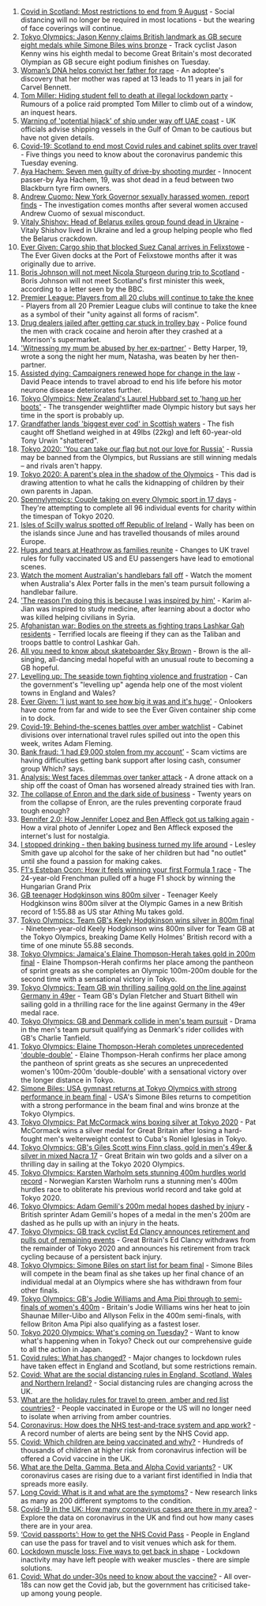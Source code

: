 1. [Covid in Scotland: Most restrictions to end from 9 August](https://www.bbc.co.uk/news/uk-scotland-58057380) - Social distancing will no longer be required in most locations - but the wearing of face coverings will continue.
2. [Tokyo Olympics: Jason Kenny claims British landmark as GB secure eight medals while Simone Biles wins bronze](https://www.bbc.co.uk/sport/olympics/58071743) - Track cyclist Jason Kenny wins his eighth medal to become Great Britain's most decorated Olympian as GB secure eight podium finishes on Tuesday.
3. [Woman’s DNA helps convict her father for rape](https://www.bbc.co.uk/news/uk-58073015) - An adoptee's discovery that her mother was raped at 13 leads to 11 years in jail for Carvel Bennett.
4. [Tom Miller: Hiding student fell to death at illegal lockdown party](https://www.bbc.co.uk/news/uk-england-nottinghamshire-58070838) - Rumours of a police raid prompted Tom Miller to climb out of a window, an inquest hears.
5. [Warning of 'potential hijack' of ship under way off UAE coast](https://www.bbc.co.uk/news/world-middle-east-58078506) - UK officials advise shipping vessels in the Gulf of Oman to be cautious but have not given details.
6. [Covid-19: Scotland to end most Covid rules and cabinet splits over travel](https://www.bbc.co.uk/news/uk-58075493) - Five things you need to know about the coronavirus pandemic this Tuesday evening.
7. [Aya Hachem: Seven men guilty of drive-by shooting murder](https://www.bbc.co.uk/news/uk-england-lancashire-58077841) - Innocent passer-by Aya Hachem, 19, was shot dead in a feud between two Blackburn tyre firm owners.
8. [Andrew Cuomo: New York Governor sexually harassed women, report finds](https://www.bbc.co.uk/news/world-us-canada-58077255) - The investigation comes months after several women accused Andrew Cuomo of sexual misconduct.
9. [Vitaly Shishov: Head of Belarus exiles group found dead in Ukraine](https://www.bbc.co.uk/news/world-europe-58065313) - Vitaly Shishov lived in Ukraine and led a group helping people who fled the Belarus crackdown.
10. [Ever Given: Cargo ship that blocked Suez Canal arrives in Felixstowe](https://www.bbc.co.uk/news/uk-england-suffolk-58078100) - The Ever Given docks at the Port of Felixstowe months after it was originally due to arrive.
11. [Boris Johnson will not meet Nicola Sturgeon during trip to Scotland](https://www.bbc.co.uk/news/uk-politics-58079390) - Boris Johnson will not meet Scotland's first minister this week, according to a letter seen by the BBC.
12. [Premier League: Players from all 20 clubs will continue to take the knee](https://www.bbc.co.uk/sport/football/58079081) - Players from all 20 Premier League clubs will continue to take the knee as a symbol of their "unity against all forms of racism".
13. [Drug dealers jailed after getting car stuck in trolley bay](https://www.bbc.co.uk/news/uk-england-oxfordshire-58077099) - Police found the men with crack cocaine and heroin after they crashed at a Morrison's supermarket.
14. ['Witnessing my mum be abused by her ex-partner'](https://www.bbc.co.uk/news/uk-58063101) - Betty Harper, 19, wrote a song the night her mum, Natasha, was beaten by her then-partner.
15. [Assisted dying: Campaigners renewed hope for change in the law](https://www.bbc.co.uk/news/uk-england-london-58014609) - David Peace intends to travel abroad to end his life before his motor neurone disease deteriorates further.
16. [Tokyo Olympics: New Zealand's Laurel Hubbard set to 'hang up her boots'](https://www.bbc.co.uk/news/world-58072911) - The transgender weightlifter made Olympic history but says her time in the sport is probably up.
17. [Grandfather lands 'biggest ever cod' in Scottish waters](https://www.bbc.co.uk/news/uk-scotland-north-east-orkney-shetland-58057906) - The fish caught off Shetland weighed in at 49lbs (22kg) and left 60-year-old Tony Urwin "shattered".
18. [Tokyo 2020: 'You can take our flag but not our love for Russia'](https://www.bbc.co.uk/news/world-58063003) - Russia may be banned from the Olympics, but Russians are still winning medals – and rivals aren't happy.
19. [Tokyo 2020: A parent's plea in the shadow of the Olympics](https://www.bbc.co.uk/news/world-asia-58057432) - This dad is drawing attention to what he calls the kidnapping of children by their own parents in Japan.
20. [Spennylympics: Couple taking on every Olympic sport in 17 days](https://www.bbc.co.uk/news/uk-58063298) - They're attempting to complete all 96 individual events for charity within the timespan of Tokyo 2020.
21. [Isles of Scilly walrus spotted off Republic of Ireland](https://www.bbc.co.uk/news/uk-england-cornwall-58065003) - Wally has been on the islands since June and has travelled thousands of miles around Europe.
22. [Hugs and tears at Heathrow as families reunite](https://www.bbc.co.uk/news/uk-58055804) - Changes to UK travel rules for fully vaccinated US and EU passengers have lead to emotional scenes.
23. [Watch the moment Australian's handlebars fall off](https://www.bbc.co.uk/sport/av/olympics/58056707) - Watch the moment when Australia's Alex Porter falls in the men's team pursuit following a handlebar failure.
24. ['The reason I'm doing this is because I was inspired by him'](https://www.bbc.co.uk/news/world-58056949) - Karim al-Jian was inspired to study medicine, after learning about a doctor who was killed helping civilians in Syria.
25. [Afghanistan war: Bodies on the streets as fighting traps Lashkar Gah residents](https://www.bbc.co.uk/news/world-asia-58074525) - Terrified locals are fleeing if they can as the Taliban and troops battle to control Lashkar Gah.
26. [All you need to know about skateboarder Sky Brown](https://www.bbc.co.uk/sport/olympics/57998750) - Brown is the all-singing, all-dancing medal hopeful with an unusual route to becoming a GB hopeful.
27. [Levelling up: The seaside town fighting violence and frustration](https://www.bbc.co.uk/news/uk-58029524) - Can the government's "levelling up" agenda help one of the most violent towns in England and Wales?
28. [Ever Given: 'I just want to see how big it was and it's huge'](https://www.bbc.co.uk/news/uk-england-suffolk-58071519) - Onlookers have come from far and wide to see the Ever Given container ship come in to dock.
29. [Covid-19: Behind-the-scenes battles over amber watchlist](https://www.bbc.co.uk/news/uk-politics-58072985) - Cabinet divisions over international travel rules spilled out into the open this week, writes Adam Fleming.
30. [Bank fraud: ‘I had £9,000 stolen from my account’](https://www.bbc.co.uk/news/business-58061993) - Scam victims are having difficulties getting bank support after losing cash, consumer group Which? says.
31. [Analysis: West faces dilemmas over tanker attack](https://www.bbc.co.uk/news/world-middle-east-58061401) - A drone attack on a ship off the coast of Oman has worsened already strained ties with Iran.
32. [The collapse of Enron and the dark side of business](https://www.bbc.co.uk/news/business-58026162) - Twenty years on from the collapse of Enron, are the rules preventing corporate fraud tough enough?
33. [Bennifer 2.0: How Jennifer Lopez and Ben Affleck got us talking again](https://www.bbc.co.uk/news/entertainment-arts-58030649) - How a viral photo of Jennifer Lopez and Ben Affleck exposed the internet's lust for nostalgia.
34. [I stopped drinking - then baking business turned my life around](https://www.bbc.co.uk/news/uk-scotland-north-east-orkney-shetland-58011992) - Lesley Smith gave up alcohol for the sake of her children but had "no outlet" until she found a passion for making cakes.
35. [F1's Esteban Ocon: How it feels winning your first Formula 1 race](https://www.bbc.co.uk/news/world-us-canada-58061076) - The 24-year-old Frenchman pulled off a huge F1 shock by winning the Hungarian Grand Prix
36. [GB teenager Hodgkinson wins 800m silver](https://www.bbc.co.uk/sport/olympics/58072231) - Teenager Keely Hodgkinson wins 800m silver at the Olympic Games in a new British record of 1:55.88 as US star Athing Mu takes gold.
37. [Tokyo Olympics: Team GB's Keely Hodgkinson wins silver in 800m final](https://www.bbc.co.uk/sport/av/olympics/58075703) - Nineteen-year-old Keely Hodgkinson wins 800m silver for Team GB at the Tokyo Olympics, breaking Dame Kelly Holmes' British record with a time of one minute 55.88 seconds.
38. [Tokyo Olympics: Jamaica's Elaine Thompson-Herah takes gold in 200m final](https://www.bbc.co.uk/sport/av/olympics/58075391) - Elaine Thompson-Herah confirms her place among the pantheon of sprint greats as she completes an Olympic 100m-200m double for the second time with a sensational victory in Tokyo.
39. [Tokyo Olympics: Team GB win thrilling sailing gold on the line against Germany in 49er](https://www.bbc.co.uk/sport/av/olympics/58067567) - Team GB's Dylan Fletcher and Stuart Bithell win sailing gold in a thrilling race for the line against Germany in the 49er medal race.
40. [Tokyo Olympics: GB and Denmark collide in men's team pursuit](https://www.bbc.co.uk/sport/av/olympics/58069532) - Drama in the men's team pursuit qualifying as Denmark's rider collides with GB's Charlie Tanfield.
41. [Tokyo Olympics: Elaine Thompson-Herah completes unprecedented 'double-double'](https://www.bbc.co.uk/sport/olympics/58069612) - Elaine Thompson-Herah confirms her place among the pantheon of sprint greats as she secures an unprecedented women's 100m-200m 'double-double' with a sensational victory over the longer distance in Tokyo.
42. [Simone Biles: USA gymnast returns at Tokyo Olympics with strong performance in beam final](https://www.bbc.co.uk/sport/av/olympics/58070044) - USA's Simone Biles returns to competition with a strong performance in the beam final and wins bronze at the Tokyo Olympics.
43. [Tokyo Olympics: Pat McCormack wins boxing silver at Tokyo 2020](https://www.bbc.co.uk/sport/olympics/58066789) - Pat McCormack wins a silver medal for Great Britain after losing a hard-fought men's welterweight contest to Cuba's Roniel Iglesias in Tokyo.
44. [Tokyo Olympics: GB's Giles Scott wins Finn class, gold in men's 49er & silver in mixed Nacra 17](https://www.bbc.co.uk/sport/olympics/58067716) - Great Britain win two golds and a silver on a thrilling day in sailing at the Tokyo 2020 Olympics.
45. [Tokyo Olympics: Karsten Warholm sets stunning 400m hurdles world record](https://www.bbc.co.uk/sport/olympics/58067231) - Norwegian Karsten Warholm runs a stunning men's 400m hurdles race to obliterate his previous world record and take gold at Tokyo 2020.
46. [Tokyo Olympics: Adam Gemili's 200m medal hopes dashed by injury](https://www.bbc.co.uk/sport/olympics/58066599) - British sprinter Adam Gemili's hopes of a medal in the men's 200m are dashed as he pulls up with an injury in the heats.
47. [Tokyo Olympics: GB track cyclist Ed Clancy announces retirement and pulls out of remaining events](https://www.bbc.co.uk/sport/olympics/58068196) - Great Britain's Ed Clancy withdraws from the remainder of Tokyo 2020 and announces his retirement from track cycling because of a persistent back injury.
48. [Tokyo Olympics: Simone Biles on start list for beam final](https://www.bbc.co.uk/sport/olympics/58054200) - Simone Biles will compete in the beam final as she takes up her final chance of an individual medal at an Olympics where she has withdrawn from four other finals.
49. [Tokyo Olympics: GB's Jodie Williams and Ama Pipi through to semi-finals of women's 400m](https://www.bbc.co.uk/sport/av/olympics/58065714) - Britain's Jodie Williams wins her heat to join Shaunae Miller-Uibo and Allyson Felix in the 400m semi-finals, with fellow Briton Ama Pipi also qualifying as a fastest loser.
50. [Tokyo 2020 Olympics: What's coming on Tuesday?](https://www.bbc.co.uk/sport/olympics/57778808) - Want to know what's happening when in Tokyo? Check out our comprehensive guide to all the action in Japan.
51. [Covid rules: What has changed?](https://www.bbc.co.uk/news/explainers-52530518) - Major changes to lockdown rules have taken effect in England and Scotland, but some restrictions remain.
52. [Covid: What are the social distancing rules in England, Scotland, Wales and Northern Ireland?](https://www.bbc.co.uk/news/uk-51506729) - Social distancing rules are changing across the UK.
53. [What are the holiday rules for travel to green, amber and red list countries?](https://www.bbc.co.uk/news/explainers-52544307) - People vaccinated in Europe or the US will no longer need to isolate when arriving from amber countries.
54. [Coronavirus: How does the NHS test-and-trace system and app work?](https://www.bbc.co.uk/news/explainers-52442754) - A record number of alerts are being sent by the NHS Covid app.
55. [Covid: Which children are being vaccinated and why?](https://www.bbc.co.uk/news/health-57888429) - Hundreds of thousands of children at higher risk from coronavirus infection will be offered a Covid vaccine in the UK.
56. [What are the Delta, Gamma, Beta and Alpha Covid variants?](https://www.bbc.co.uk/news/health-55659820) - UK coronavirus cases are rising due to a variant first identified in India that spreads more easily.
57. [Long Covid: What is it and what are the symptoms?](https://www.bbc.co.uk/news/health-57833394) - New research links as many as 200 different symptoms to the condition.
58. [Covid-19 in the UK: How many coronavirus cases are there in my area?](https://www.bbc.co.uk/news/uk-51768274) - Explore the data on coronavirus in the UK and find out how many cases there are in your area.
59. [‘Covid passports’: How to get the NHS Covid Pass](https://www.bbc.co.uk/news/explainers-55718553) - People in England can use the pass for travel and to visit venues which ask for them.
60. [Lockdown muscle loss: Five ways to get back in shape](https://www.bbc.co.uk/news/uk-56887390) - Lockdown inactivity may have left people with weaker muscles - there are simple solutions.
61. [Covid: What do under-30s need to know about the vaccine?](https://www.bbc.co.uk/news/health-57273875) - All over-18s can now get the Covid jab, but the government has criticised take-up among young people.
